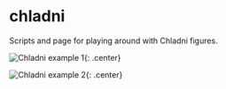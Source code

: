 # chladni
Scripts and page for playing around with Chladni figures.

![Chladni example 1](https://raw.githubusercontent.com/dmackinnon1/chladni/master/imgs/chladni_1.png|width=200){: .center}

![Chladni example 2](https://raw.githubusercontent.com/dmackinnon1/chladni/master/imgs/chladni_2.png|width=200){: .center}
